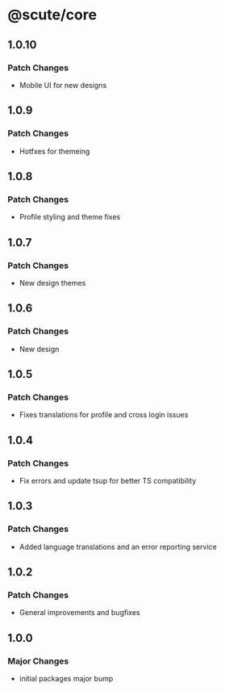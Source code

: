 # @scute/core

## 1.0.10

### Patch Changes

- Mobile UI for new designs

## 1.0.9

### Patch Changes

- Hotfxes for themeing

## 1.0.8

### Patch Changes

- Profile styling and theme fixes

## 1.0.7

### Patch Changes

- New design themes

## 1.0.6

### Patch Changes

- New design

## 1.0.5

### Patch Changes

- Fixes translations for profile and cross login issues

## 1.0.4

### Patch Changes

- Fix errors and update tsup for better TS compatibility

## 1.0.3

### Patch Changes

- Added language translations and an error reporting service

## 1.0.2

### Patch Changes

- General improvements and bugfixes

## 1.0.0

### Major Changes

- initial packages major bump
